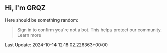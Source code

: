 ## Hi, I'm GRQZ
Here should be something random:  
> Sign in to confirm you're not a bot. This helps protect our community. Learn more


Last Update: 2024-10-14 12:18:02.226363+00:00
